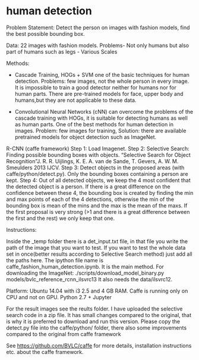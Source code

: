 # human detection

Problem Statement:
Detect the person on images with fashion models, find the best possible bounding box.

Data:
22 images with fashion models.
Problems- Not only humans but also part of humans such as legs - Various Scales

Methods:
- Cascade Training, HOGs + SVM one of the basic techniques for human
detection.
Problems: few images, not the whole person in every image. It is impossible
to train a good detector neither for humans nor for human parts. There are
pre-trained models for face, upper body and humans,but they are not
applicable to these data.

- Convolutional Neural Networks (cNN) can overcome the problems of the cascade training with HOGs, it is
suitable for detecting humans as well as human parts. One of the best
methods for human detection in images.
Problem: few images for training, Solution: there are available pretrained
models for object detection such as ImageNet.

R-CNN (caffe framework)
Step 1: Load Imagenet.
Step 2: Selective Search: Finding possible bounding boxes with objects. “Selective Search for Object
Recognition”J. R. R. Uijlings, K. E. A. van de Sande, T. Gevers, A. W. M. Smeulders
2013 IJCV.
 Step 3: Detect objects in the proposed areas (with caffe/python/detect.py). Only the bounding boxes
containing a person are kept.
Step 4: Out of all detected objects, we keep the 4 most confident that the detected object is a person. If
there is a great difference on the confidence between these 4, the bounding box is created by finding the
min and max points of each of the 4 detections, otherwise the min of the bounding box is mean of the
mins and the max is the mean of the maxs. If the first proposal is very strong (>1 and there is a great
difference between the first and the rest) we only keep that one.


Instructions:

Inside the _temp folder there is a det_input.txt file, in that file you write the path of the image that you
want to test. If you want to test the whole data set in once(better results according to Selective Search method) just add all the paths here.
The ipython file name is caffe_fashion_human_detection.ipynb. It is the main method.
For downloading the ImageNet: ./scripts/download_model_binary.py models/bvlc_reference_rcnn_ilsvrc13
It also needs the data/ilsvrc12.

Platform: Ubuntu 14.04 with i3 2.5 and 4 GB RAM. Caffe is running only on CPU
and not on GPU. Python 2.7 + Jupyter

For the result images see the reults folder. I have uploaded the selective search code in a zip file. It has small changes compared to the original,
that is why it is preferred to download and run this version. Please copy the detect.py file into the caffe/python/ folder, there also some improvements compared to the
original from caffe framework

See https://github.com/BVLC/caffe for more details, installation instructions etc. about the caffe framework.









